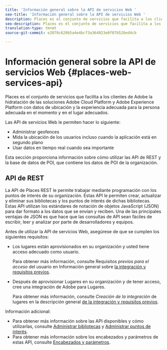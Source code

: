 ```yaml
---
title: 'Información general sobre la API de servicios Web '
seo-title: 'Información general sobre la API de servicios Web '
description: Places es el conjunto de servicios que facilita a los clientes de Adobe la hidratación de las soluciones Adobe Experience Cloud y Adobe Experience Platform con datos de ubicación y la experiencia adecuada para la persona adecuada en el momento y en el lugar adecuados.
seo-description: Places es el conjunto de servicios que facilita a los clientes de Adobe la hidratación de las soluciones Adobe Experience Cloud y Adobe Experience Platform con datos de ubicación y la experiencia adecuada para la persona adecuada en el momento y en el lugar adecuados.
translation-type: tm+mt
source-git-commit: e2070c629b5a4e4bcf3a364023e0f87b526ed4cb

---
```



# Información general sobre la API de servicios Web {#places-web-services-api}

Places es el conjunto de servicios que facilita a los clientes de Adobe la hidratación de las soluciones Adobe Cloud Platform y Adobe Experience Platform con datos de ubicación y la experiencia adecuada para la persona adecuada en el momento y en el lugar adecuados.

Las API de servicios Web le permiten hacer lo siguiente:

* Administrar geofences
* Mida la ubicación de los usuarios incluso cuando la aplicación está en segundo plano
* Usar datos en tiempo real cuando sea importante

Esta sección proporciona información sobre cómo utilizar las API de REST y la base de datos de POI, que contiene los datos de POI de la organización.

## API de REST

La API de Places REST le permite trabajar mediante programación con los puntos de interés de su organización. Estas API le permiten crear, actualizar y eliminar sus bibliotecas y los puntos de interés de dichas bibliotecas. Estas API utilizan los estándares de notación de objetos JavaScript (JSON) para dar formato a los datos que se envían y reciben. Una de las principales ventajas de JSON es que hace que las consultas de API sean fáciles de escribir, leer y analizar por parte de desarrolladores y equipos.

Antes de utilizar la API de servicios Web, asegúrese de que se cumplen los siguientes requisitos:

* Los lugares están aprovisionados en su organización y usted tiene acceso adecuado como usuario.

   Para obtener más información, consulte Requisitos *previos para el acceso* del usuario en Información general sobre [la integración y requisitos previos](/help/web-service-api/adobe-i-o-integration.md).

* Después de aprovisionar Lugares en su organización y de tener acceso, cree una integración de Adobe para Lugares.

   Para obtener más información, consulte *Creación de la integración* de lugares en la descripción general [de la integración y requisitos previos](/help/web-service-api/adobe-i-o-integration.md).

Información adicional:

* Para obtener más información sobre las API disponibles y cómo utilizarlas, consulte [Administrar bibliotecas](/help/web-service-api/api-usage/manage-libraries/manage-libraries.md) y [Administrar puntos de interés](/help/web-service-api/api-usage/manage-pois/manage-pois.md).
* Para obtener más información sobre los encabezados y parámetros de estas API, consulte [Encabezados y parámetros](/help/web-service-api/api-usage/headers-and-parameters.md).